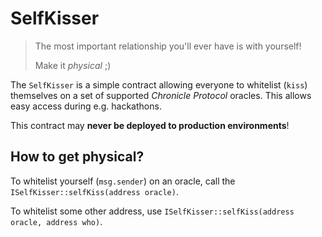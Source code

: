 # SelfKisser

> The most important relationship you'll ever have is with yourself!
>
> Make it _physical_ ;)

The `SelfKisser` is a simple contract allowing everyone to whitelist (`kiss`) themselves on a set of supported _Chronicle Protocol_ oracles. This allows easy access during e.g. hackathons.

This contract may **never be deployed to production environments**!

## How to get physical?

To whitelist yourself (`msg.sender`) on an oracle, call the `ISelfKisser::selfKiss(address oracle)`.

To whitelist some other address, use `ISelfKisser::selfKiss(address oracle, address who)`.
